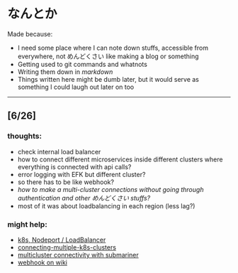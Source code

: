 # なんとか

Made because:
- I need some place where I can note down stuffs, accessible from everywhere, not めんどくさい like making a blog or something
- Getting used to git commands and whatnots
- Writing them down in *markdown*
- Things written here might be dumb later, but it would serve as something I could laugh out later on too

---

## [6/26]

### thoughts:
- check internal load balancer
- how to connect different microservices inside different clusters where everything is connected with api calls?
- error logging with EFK but different cluster?
- so there has to be like webhook?
- *how to make a multi-cluster connections without going through authentication and other めんどくさい stuffs?*
- most of it was about loadbalancing in each region (less lag?)
### might help:
- [k8s, Nodeport / LoadBalancer](https://kubernetes.io/docs/concepts/services-networking/service/#nodeport)
- [connecting-multiple-k8s-clusters](https://learnk8s.io/bite-sized/connecting-multiple-kubernetes-clusters)
- [multicluster connectivity with submariner](https://itnext.io/kubernetes-multi-cloud-and-multi-cluster-connectivity-with-submariner-test-cockroachdb-b79662209bd7)
- [webhook on wiki](https://en.wikipedia.org/wiki/Webhook)